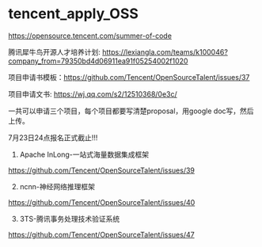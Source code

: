 # tencent_apply_OSS

https://opensource.tencent.com/summer-of-code

腾讯犀牛鸟开源人才培养计划: https://lexiangla.com/teams/k100046?company_from=79350bd4d06911ea91f05254002f1020

项目申请书模板：https://github.com/Tencent/OpenSourceTalent/issues/37


项目申请文书: https://wj.qq.com/s2/12510368/0e3c/

一共可以申请三个项目，每个项目都要写清楚proposal，用google doc写，然后上传。

7月23日24点报名正式截止!!!

1. Apache InLong-一站式海量数据集成框架

https://github.com/Tencent/OpenSourceTalent/issues/39



2. ncnn-神经网络推理框架

https://github.com/Tencent/OpenSourceTalent/issues/40



3. 3TS-腾讯事务处理技术验证系统

https://github.com/Tencent/OpenSourceTalent/issues/47